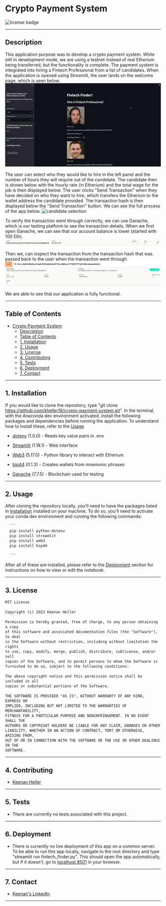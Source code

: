 # Crypto Payment System

![license badge](https://shields.io/badge/license-mit-blue)

---

## Description
This application purpose was to develop a crypto payment system. While still in development mode, we are using a testnet instead of real Etherium being transferred, but the functionality is complete.  The payment system is integrated into hiring a Fintech Professional from a list of candidates. When the application is opened using Streamlit, the user lands on the welcome page, which is seen below.
![home page](Images/app/home_page.png)

The user can select who they would like to hire in the left panel and the number of hours they will require out of the candidate. The candidate then is shown below with the hourly rate (in Etherium) and the total wage for the job is then displayed below. The user clicks "Send Transaction" when they have decided on who they want to hire, which transfers the Etherium to the wallet address the candidate provided. The transaction hash is then displayed below the "Send Transaction" button. We can see the full process of the app below.
![candidate selection](Gifs/send-transaction.gif)

To verify the transaction went through correctly, we can use Ganache, which is our testing platform to see the transaction details. When we first open Ganache, we can see that our account balance is lower (started with 100 Eth).
![eth balance](Images/app/eth_balance.png)

Then we, can inspect the transaction from the transaciton hash that was passed back to the user when the transaction went through.
![transaction details](Images/app/transaction_details.png)

We are able to see that our application is fully functional.

---

## Table of Contents
- [Crypto Payment System](#crypto-payment-system)
  - [Description](#description)
  - [Table of Contents](#table-of-contents)
  - [1. Installation](#1-installation)
  - [2. Usage](#2-usage)
  - [3. License](#3-license)
  - [4. Contributing](#4-contributing)
  - [5. Tests](#5-tests)
  - [6. Deployment](#6-deployment)
  - [7. Contact](#7-contact)

---

## 1. Installation

  If you would like to clone the repository, type "git clone https://github.com/kheller18/crypto-payment-system.git". In the terminal, with the Anaconda dev environment activated, install the following packages and dependencies before running the application. To understand how to install these, refer to the [Usage](#2-usage)

  * [dotenv](https://pypi.org/project/python-dotenv/) (1.0.0) - Reads key value pairs in .env

  * [Streamlit](https://streamlit.io/) (1.18.1) - Web interface

  * [Web3](https://web3py.readthedocs.io/en/v5/) (5.17.0) - Python library to interact with Etherium

  * [bip44](https://pypi.org/project/bip44/) (0.1.3) - Creates wallets from mnemonic phrases

  * [Ganache](https://trufflesuite.com/ganache/) (7.7.5) - Blockchain used for testing


---

## 2. Usage

  After cloning the repository locally, you'll need to have the packages listed in [Installation](#1-installation) installed on your machine. To do so, you'll need to activate your conda dev environment and running the following commands:

      ```
      pip install python-dotenv
      pip install streamlit
      pip install web3
      pip install bip44

      ```

  After all of these are installed, please refer to the [Deployment](#6-deployment) section for instructions on how to view or edit the notebook.

---

## 3. License
  ```
  MIT License

  Copyright (c) 2023 Keenan Heller

  Permission is hereby granted, free of charge, to any person obtaining a copy
  of this software and associated documentation files (the "Software"), to deal
  in the Software without restriction, including without limitation the rights
  to use, copy, modify, merge, publish, distribute, sublicense, and/or sell
  copies of the Software, and to permit persons to whom the Software is
  furnished to do so, subject to the following conditions:

  The above copyright notice and this permission notice shall be included in all
  copies or substantial portions of the Software.

  THE SOFTWARE IS PROVIDED "AS IS", WITHOUT WARRANTY OF ANY KIND, EXPRESS OR
  IMPLIED, INCLUDING BUT NOT LIMITED TO THE WARRANTIES OF MERCHANTABILITY,
  FITNESS FOR A PARTICULAR PURPOSE AND NONINFRINGEMENT. IN NO EVENT SHALL THE
  AUTHORS OR COPYRIGHT HOLDERS BE LIABLE FOR ANY CLAIM, DAMAGES OR OTHER
  LIABILITY, WHETHER IN AN ACTION OF CONTRACT, TORT OR OTHERWISE, ARISING FROM,
  OUT OF OR IN CONNECTION WITH THE SOFTWARE OR THE USE OR OTHER DEALINGS IN THE
  SOFTWARE.
  ```
---

## 4. Contributing

  + [Keenan Heller](https://github.com/kheller18)

---

## 5. Tests

  + There are currently no tests associated with this project.

---

## 6. Deployment
  + There is currently no live deployment of this app on a common server. To be able to run this app locally, navigate to the root directory and type "streamlit run fintech_finder.py". This should open the app automatically, but if it doesn't, go to [localhost 8501](http://localhost:8501/) in your browser.

---

## 7. Contact

  + [Keenan's LinkedIn](https://www.linkedin.com/in/keenanheller/)

---
